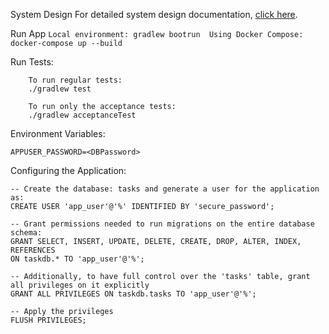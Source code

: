 System Design
For detailed system design documentation, [click here](docs/system_design.txt).



Run App
    ```
    Local environment: gradlew bootrun 
    Using Docker Compose: docker-compose up --build
    ```

Run Tests:
```
    To run regular tests:
    ./gradlew test

    To run only the acceptance tests:
    ./gradlew acceptanceTest
```
Environment Variables:
```declarative
APPUSER_PASSWORD=<DBPassword>
```
Configuring the Application:
```
-- Create the database: tasks and generate a user for the application as:
CREATE USER 'app_user'@'%' IDENTIFIED BY 'secure_password';

-- Grant permissions needed to run migrations on the entire database schema:
GRANT SELECT, INSERT, UPDATE, DELETE, CREATE, DROP, ALTER, INDEX, REFERENCES
ON taskdb.* TO 'app_user'@'%';

-- Additionally, to have full control over the 'tasks' table, grant all privileges on it explicitly
GRANT ALL PRIVILEGES ON taskdb.tasks TO 'app_user'@'%';

-- Apply the privileges
FLUSH PRIVILEGES;
```